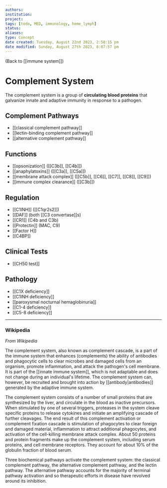 ```yaml
---
authors: 
institution: 
project: 
tags: [todo, MED, immunology, heme_lymph]
status: 
aliases: 
type: Concept
date created: Tuesday, August 22nd 2023, 2:50:15 pm
date modified: Sunday, August 27th 2023, 8:07:57 pm
---
```


(Back to [[immune system]])

# Complement System

The complement system is a group of **circulating blood proteins** that galvanize innate and adaptive immunity in response to a pathogen.
## Complement Pathways
- [[classical complement pathway]]
- [[lectin-binding complement pathway]]
- [[alternative complement pathway]]
## Functions
- [[opsonization]] ([[C3b]], [[C4b]])
- [[anaphylatoxins]] ([[C3a]], [[C5a]])
- [[membrane attack complex]] ([[C5b]], [[C6]], [[C7]], [[C8]], [[C9]])
- [[immune complex clearance]] ([[C3b]]) 
## Regulation
- [[C1INH]] ([[C1qr2s2]])
- [[DAF]] (both [[C3 convertase]]s)
- [[CR1]] (C4b and C3b)
- [[Protectin]] (MAC, C9)
- [[Factor H]]
- [[C4BP]]
## Clinical Tests
- [[CH50 test]]
## Pathology
- [[C1X deficiency]]
- [[C1INH deficiency]]
- [[paroxysmal nocturnal hemaglobinuria]]
- [[C1-4 deficiency]]
- [[C5-8 deficiency]]

---


### Wikipedia
_From Wikipedia_

The complement system, also known as complement cascade, is a part of the immune system that enhances (complements) the ability of antibodies and phagocytic cells to clear microbes and damaged cells from an organism, promote inflammation, and attack the pathogen's cell membrane. It is part of the [[innate immune system]], which is not adaptable and does not change during an individual's lifetime. The complement system can, however, be recruited and brought into action by [[antibody|antibodies]] generated by the adaptive immune system.

The complement system consists of a number of small proteins that are synthesized by the liver, and circulate in the blood as inactive precursors. When stimulated by one of several triggers, proteases in the system cleave specific proteins to release cytokines and initiate an amplifying cascade of further cleavages. The end result of this complement activation or complement fixation cascade is stimulation of phagocytes to clear foreign and damaged material, inflammation to attract additional phagocytes, and activation of the cell-killing membrane attack complex. About 50 proteins and protein fragments make up the complement system, including serum proteins, and cell membrane receptors. They account for about 10% of the globulin fraction of blood serum.

Three biochemical pathways activate the complement system: the classical complement pathway, the alternative complement pathway, and the lectin pathway. The alternative pathway accounts for the majority of terminal pathway activation and so therapeutic efforts in disease have revolved around its inhibition.